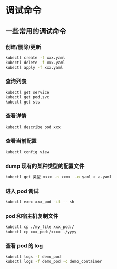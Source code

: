 # 调试命令

## 一些常用的调试命令

### 创建/删除/更新

```bash
kubectl create -f xxx.yaml
kubectl delete -f xxx.yaml
kubectl apply -f xxx.yaml
```

### 查询列表

```bash
kubectl get service
kubectl get pod,svc
kubectl get sts
```

### 查看详情

```bash
kubectl describe pod xxx
```

### 查看当前配置

```sh
kubectl config view
```

### dump 现有的某种类型的配置文件

```bash
kubectl get 类型 xxxx -n xxxx  -o yaml > a.yaml
```

### 进入 pod 调试

```bash
kubectl exec xxx_pod -it -- sh
```

### pod 和宿主机复制文件

```sh
kubectl cp ./my_file xxx_pod:/
kubectl cp xxx_pod:/xxxx ./yyyy
```

### 查看 pod 的 log

```sh
kubectl logs -f demo_pod
kubectl logs -f demo_pod -c demo_container
```
